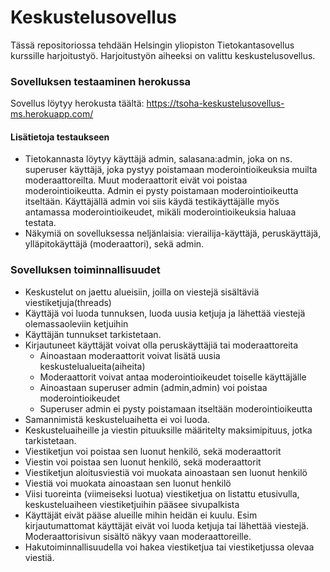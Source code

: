 # Keskustelusovellus

Tässä repositoriossa tehdään Helsingin yliopiston Tietokantasovellus kurssille  harjoitustyö. Harjoitustyön aiheeksi on valittu keskustelusovellus. 


### Sovelluksen testaaminen herokussa
Sovellus löytyy herokusta täältä: https://tsoha-keskustelusovellus-ms.herokuapp.com/

#### Lisätietoja testaukseen
* Tietokannasta löytyy käyttäjä admin, salasana:admin, joka on ns. superuser käyttäjä, joka pystyy poistamaan moderointioikeuksia muilta moderaattoreilta. Muut moderaattorit eivät voi poistaa moderointioikeutta. Admin ei pysty poistamaan moderointioikeutta itseltään. Käyttäjällä admin voi siis käydä testikäyttäjälle myös antamassa moderointioikeudet, mikäli moderointioikeuksia haluaa testata. 
* Näkymiä on sovelluksessa neljänlaisia: vierailija-käyttäjä, peruskäyttäjä, ylläpitokäyttäjä (moderaattori), sekä admin.

### Sovelluksen toiminnallisuudet
* Keskustelut on jaettu alueisiin, joilla on viestejä sisältäviä viestiketjuja(threads)
* Käyttäjä voi luoda tunnuksen, luoda uusia ketjuja ja lähettää viestejä olemassaoleviin ketjuihin
* Käyttäjän tunnukset tarkistetaan.
* Kirjautuneet käyttäjät voivat olla peruskäyttäjiä tai moderaattoreita
    * Ainoastaan moderaattorit voivat lisätä uusia keskustelualueita(aiheita)
    * Moderaattorit voivat antaa moderointioikeudet toiselle käyttäjälle
    * Ainoastaan superuser admin (admin,admin) voi poistaa moderointioikeudet
    * Superuser admin ei pysty poistamaan itseltään moderointioikeutta
* Samannimistä keskusteluaihetta ei voi luoda.
* Keskusteluaiheille ja viestin pituuksille määritelty maksimipituus, jotka tarkistetaan.
* Viestiketjun voi poistaa sen luonut henkilö, sekä moderaattorit
* Viestin voi poistaa sen luonut henkilö, sekä moderaattorit
* Viestiketjun aloitusviestiä voi muokata ainoastaan sen luonut henkilö
* Viestiä voi muokata ainoastaan sen luonut henkilö
* Viisi tuoreinta (viimeiseksi luotua) viestiketjua on listattu etusivulla, keskusteluaiheen viestiketjuihin pääsee sivupalkista
* Käyttäjät eivät pääse alueille mihin heidän ei kuulu. Esim kirjautumattomat käyttäjät eivät voi luoda ketjuja tai lähettää viestejä. Moderaattorisivun sisältö näkyy vaan moderaattoreille.
* Hakutoiminnallisuudella voi hakea viestiketjua tai viestiketjussa olevaa viestiä.

